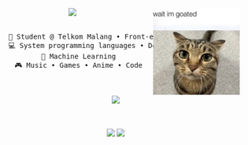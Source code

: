 <div align="center">
<img src="https://github.com/MFavianZaahir/MFavianZaahir/blob/main/im-goated" width="35%" align="right" />
<img src="https://readme-typing-svg.demolab.com?font=Inconsolata&weight=500&size=50&duration=4000&pause=300&color=A7A459&center=true&vCenter=true&multiline=true&repeat=false&random=false&width=1300&height=140&lines=Hewwo+Hawwo;I'm+Ian%2C+a+freak+antisocial+loner+desperate+finding+jobs+%E2%9C%A9" width="70%" />
<br><br>
<pre>
    💼 Student @ Telkom Malang • Front-end dev • Platform Engineer
    💻 System programming languages • DevOps 
    📖 Machine Learning 
    🎮 Music • Games • Anime • Code 
</pre>
<br><br>
<img src="https://raw.githubusercontent.com/innng/innng/master/assets/kyubey.gif" height="40" />
<br><br><br>
    
[![](https://img.shields.io/badge/linkedin-0a66c2)](http://linkedin.com/in/favianzaahir)
[![](https://img.shields.io/badge/enka.network-69899c)](https://enka.network/enka.network/hsr/803356977/)
</div>
